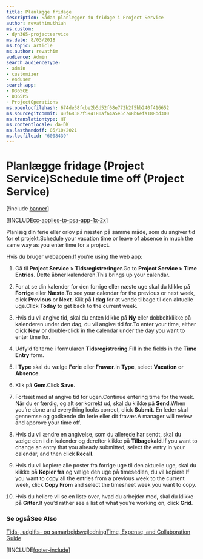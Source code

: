 ```yaml
---
title: Planlægge fridage
description: Sådan planlægger du fridage i Project Service
author: revathimuthiah
ms.custom:
- dyn365-projectservice
ms.date: 8/03/2018
ms.topic: article
ms.author: revathim
audience: Admin
search.audienceType:
- admin
- customizer
- enduser
search.app:
- D365CE
- D365PS
- ProjectOperations
ms.openlocfilehash: 674de58fcbe2b5d52f68e772b2f5bb240f416652
ms.sourcegitcommit: 40f68387f594180af64a5e5c748b6efa188bd300
ms.translationtype: HT
ms.contentlocale: da-DK
ms.lasthandoff: 05/10/2021
ms.locfileid: "6008439"
---
```

# <a name="schedule-time-off-project-service"></a><span data-ttu-id="bc1cd-103">Planlægge fridage (Project Service)</span><span class="sxs-lookup"><span data-stu-id="bc1cd-103">Schedule time off (Project Service)</span></span>

[!include [banner](../includes/psa-now-project-operations.md)]

[!INCLUDE[cc-applies-to-psa-app-1x-2x](../includes/cc-applies-to-psa-app-1x-2x.md)]

<span data-ttu-id="bc1cd-104">Planlæg din ferie eller orlov på næsten på samme måde, som du angiver tid for et projekt.</span><span class="sxs-lookup"><span data-stu-id="bc1cd-104">Schedule your vacation time or leave of absence in much the same way as you enter time for a project.</span></span>  
  
 <span data-ttu-id="bc1cd-105">Hvis du bruger webappen:</span><span class="sxs-lookup"><span data-stu-id="bc1cd-105">If you’re using the web app:</span></span>  
  
1.  <span data-ttu-id="bc1cd-106">Gå til **Project Service > Tidsregistreringer**.</span><span class="sxs-lookup"><span data-stu-id="bc1cd-106">Go to **Project Service > Time Entries**.</span></span> <span data-ttu-id="bc1cd-107">Dette åbner kalenderen.</span><span class="sxs-lookup"><span data-stu-id="bc1cd-107">This brings up your calendar.</span></span>  
  
2.  <span data-ttu-id="bc1cd-108">For at se din kalender for den forrige eller næste uge skal du klikke på **Forrige** eller **Næste**.</span><span class="sxs-lookup"><span data-stu-id="bc1cd-108">To see your calendar for the previous or next week, click **Previous** or **Next**.</span></span> <span data-ttu-id="bc1cd-109">Klik på **I dag** for at vende tilbage til den aktuelle uge.</span><span class="sxs-lookup"><span data-stu-id="bc1cd-109">Click **Today** to get back to the current week.</span></span>  
  
3.  <span data-ttu-id="bc1cd-110">Hvis du vil angive tid, skal du enten klikke på **Ny** eller dobbeltklikke på kalenderen under den dag, du vil angive tid for.</span><span class="sxs-lookup"><span data-stu-id="bc1cd-110">To enter your time, either click **New** or double-click in the calendar under the day you want to enter time for.</span></span>  
  
4.  <span data-ttu-id="bc1cd-111">Udfyld felterne i formularen **Tidsregistrering**.</span><span class="sxs-lookup"><span data-stu-id="bc1cd-111">Fill in the fields in the **Time Entry** form.</span></span>  
  
5.  <span data-ttu-id="bc1cd-112">I **Type** skal du vælge **Ferie** eller **Fravær**.</span><span class="sxs-lookup"><span data-stu-id="bc1cd-112">In **Type**, select **Vacation** or **Absence**.</span></span>  
  
6.  <span data-ttu-id="bc1cd-113">Klik på **Gem**.</span><span class="sxs-lookup"><span data-stu-id="bc1cd-113">Click **Save**.</span></span>  
  
7.  <span data-ttu-id="bc1cd-114">Fortsæt med at angive tid for ugen.</span><span class="sxs-lookup"><span data-stu-id="bc1cd-114">Continue entering time for the week.</span></span> <span data-ttu-id="bc1cd-115">Når du er færdig, og alt ser korrekt ud, skal du klikke på **Send**.</span><span class="sxs-lookup"><span data-stu-id="bc1cd-115">When you’re done and everything looks correct, click **Submit**.</span></span> <span data-ttu-id="bc1cd-116">En leder skal gennemse og godkende din ferie eller dit fravær.</span><span class="sxs-lookup"><span data-stu-id="bc1cd-116">A manager will review and approve your time off.</span></span>  
  
8.  <span data-ttu-id="bc1cd-117">Hvis du vil ændre en angivelse, som du allerede har sendt, skal du vælge den i din kalender og derefter klikke på **Tilbagekald**.</span><span class="sxs-lookup"><span data-stu-id="bc1cd-117">If you want to change an entry that you already submitted, select the entry in your calendar, and then click **Recall**.</span></span>  
  
9. <span data-ttu-id="bc1cd-118">Hvis du vil kopiere alle poster fra forrige uge til den aktuelle uge, skal du klikke på **Kopier fra** og vælge den uge på timesedlen, du vil kopiere.</span><span class="sxs-lookup"><span data-stu-id="bc1cd-118">If you want to copy all the entries from a previous week to the current week, click **Copy From** and select the timesheet week you want to copy.</span></span>  
  
10. <span data-ttu-id="bc1cd-119">Hvis du hellere vil se en liste over, hvad du arbejder med, skal du klikke på **Gitter**.</span><span class="sxs-lookup"><span data-stu-id="bc1cd-119">If you’d rather see a list of what you’re working on, click **Grid**.</span></span>  
  
### <a name="see-also"></a><span data-ttu-id="bc1cd-120">Se også</span><span class="sxs-lookup"><span data-stu-id="bc1cd-120">See Also</span></span>  
 [<span data-ttu-id="bc1cd-121">Tids-, udgifts- og samarbejdsvejledning</span><span class="sxs-lookup"><span data-stu-id="bc1cd-121">Time, Expense, and Collaboration Guide</span></span>](../psa/time-expense-collaboration-guide.md)


[!INCLUDE[footer-include](../includes/footer-banner.md)]